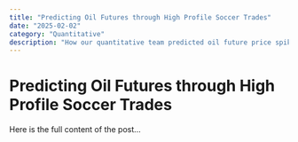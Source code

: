 ```yaml
---
title: "Predicting Oil Futures through High Profile Soccer Trades"
date: "2025-02-02"
category: "Quantitative"
description: "How our quantitative team predicted oil future price spikes through soccer trade windows."
---
```


# Predicting Oil Futures through High Profile Soccer Trades

Here is the full content of the post...
